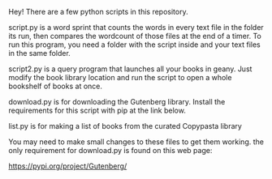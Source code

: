 Hey! There are a few python scripts in this repository.

script.py is a word sprint that counts the words in every text file in the folder its run, then compares the wordcount of those files at the end of a timer. To run this program, you need a folder with the script inside and your text files in the same folder.

script2.py is a query program that launches all your books in geany. Just modify the book library location and run the script to open a whole bookshelf of books at once.

download.py is for downloading the Gutenberg library. Install the requirements for this script with pip at the link below.

list.py is for making a list of books from the curated Copypasta library

You may need to make small changes to these files to get them working. the only requirement for download.py is found on this web page:

https://pypi.org/project/Gutenberg/

